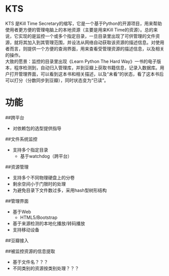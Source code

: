 KTS
===

KTS 是Kill Time Secretary的缩写，它是一个基于Python的开源项目，用来帮助使用者更方便的管理电脑上的本地资源（主要是用来Kill Time的资源）。总的来说，它实现的是监控一个或多个指定目录，一旦目录里出现了可供管理的文件资源，就将其加入到其管理范围，并设法从网络自动获取该资源的描述信息。对使用者而言，则提供一个方便的查询界面，用来查看受管理资源的描述信息，以及相关的操作。  
大致的愿景：监控的目录里出现《Learn Python The Hard Way》一书的电子版本，程序检测到，自动归入管理库，并到豆瓣上获取书籍信息，记录入数据库。用户打开管理界面，可以看到这本书和相关描述，以及“未看”的状态，看了这本书后可以打分（分数同步到豆瓣），同时状态变为“已读”。

# 功能

##跨平台
* 对依赖包的选型提供指导

##文件系统监控
* 支持多个指定目录
	* 基于watchdog（跨平台）  

##资源管理
* 支持多个不同物理硬盘上的分卷
* 剩余空间小于门限时的处理
* 为避免目录下文件数过多，采用hash型树形结构

##管理界面
* 基于Web
	* HTML5/Bootstrap
* 基于来源检测的本地化播放/转码播放
* 支持移动设备

##豆瓣接入

##被监控资源的信息提取
* 基于文件名？？？
* 不同类别的资源按类别处理？？？

